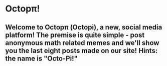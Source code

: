 # Octopπ!
## Welcome to Octopπ (Octopi), a new, social media platform! The premise is quite simple - post anonymous math related memes and we'll show you the last eight posts made on our site! Hints: the name is "Octo-Pi!"
